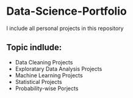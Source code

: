 # Data-Science-Portfolio
I include all personal projects in this repository
## Topic indlude:
- Data Cleaning Projects
- Exploratary Data Analysis Projects
- Machine Learning Projects
- Statistical Projects
- Probability-wise Porjects

